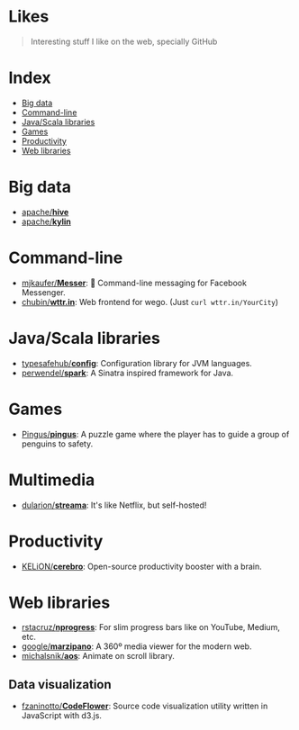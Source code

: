 # Likes
> Interesting stuff I like on the web, specially GitHub

# Index
 - [Big data](#big-data)
 - [Command-line](#command-line)
 - [Java/Scala libraries](#java-scala-libraries)
 - [Games](#games)
 - [Productivity](#productivity)
 - [Web libraries](#web-libraries)

# Big data
 - [apache/__hive__](https://github.com/apache/hive)
 - [apache/__kylin__](https://github.com/apache/kylin)

# Command-line
 - [mjkaufer/__Messer__](https://github.com/mjkaufer/Messer): 💬 Command-line messaging for Facebook Messenger.
 - [chubin/__wttr.in__](https://github.com/chubin/wttr.in): Web frontend for wego. (Just `curl wttr.in/YourCity`)

# Java/Scala libraries
- [typesafehub/__config__](https://github.com/typesafehub/config): Configuration library for JVM languages.
- [perwendel/__spark__](https://github.com/perwendel/spark): A Sinatra inspired framework for Java.

# Games
 - [Pingus/__pingus__](https://github.com/Pingus/pingus): A puzzle game where the player has to guide a group of penguins to safety.

# Multimedia
 - [dularion/__streama__](https://github.com/dularion/streama): It's like Netflix, but self-hosted!

# Productivity
- [KELiON/__cerebro__](https://github.com/KELiON/cerebro): Open-source productivity booster with a brain.

# Web libraries
 - [rstacruz/__nprogress__](https://github.com/rstacruz/nprogress): For slim progress bars like on YouTube, Medium, etc.
 - [google/__marzipano__](https://github.com/google/marzipano): A 360º media viewer for the modern web.
 - [michalsnik/__aos__](https://github.com/michalsnik/aos): Animate on scroll library.

## Data visualization
 - [fzaninotto/__CodeFlower__](https://github.com/fzaninotto/CodeFlower): Source code visualization utility written in JavaScript with d3.js.

